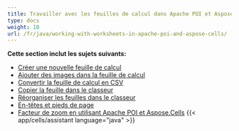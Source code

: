 ```yaml
---
title: Travailler avec les feuilles de calcul dans Apache POI et Aspose.Cells
type: docs
weight: 10
url: /fr/java/working-with-worksheets-in-apache-poi-and-aspose-cells/
---
```


 **Cette section inclut les sujets suivants:**

- [Créer une nouvelle feuille de calcul](/cells/fr/java/create-new-worksheet)
- [Ajouter des images dans la feuille de calcul](/cells/fr/java/add-images-in-worksheet/)
- [Convertir la feuille de calcul en CSV](/cells/fr/java/convert-worksheet-to-csv/)
- [Copier la feuille dans le classeur](/cells/fr/java/copy-sheet-within-workbook/)
- [Réorganiser les feuilles dans le classeur](/cells/fr/java/re-order-sheets-within-workbook/)
- [En-têtes et pieds de page](/cells/fr/java/header-and-footers/)
- [Facteur de zoom en utilisant Apache POI et Aspose.Cells](/cells/fr/java/zoom-factor-using-apache-poi-and-aspose-cells/)
{{< app/cells/assistant language="java" >}}
